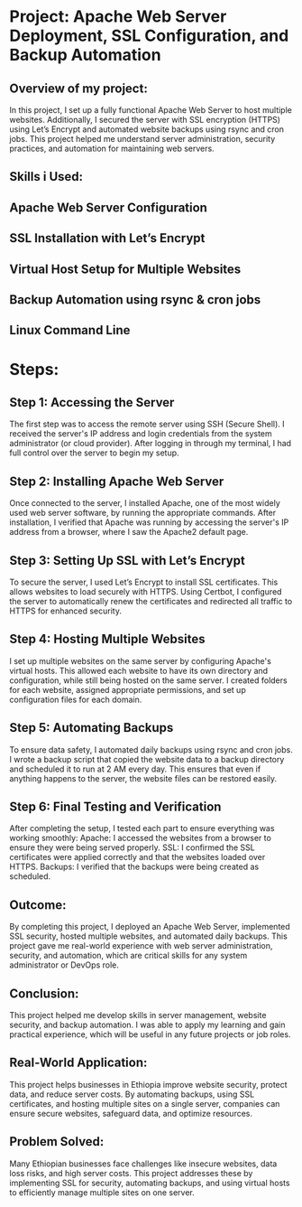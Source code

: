 # Project: Apache Web Server Deployment, SSL Configuration, and Backup Automation
## Overview of my project:
In this project, I set up a fully functional Apache Web Server to host multiple websites. Additionally, I secured the server with SSL encryption (HTTPS) using Let’s Encrypt and automated website backups using rsync and cron jobs. This project helped me understand server administration, security practices, and automation for maintaining web servers.
## Skills  i Used:
## Apache Web Server Configuration 
## SSL Installation with Let’s Encrypt
## Virtual Host Setup for Multiple Websites
## Backup Automation using rsync & cron jobs
## Linux Command Line
# Steps:
## Step 1: Accessing the Server
The first step was to access the remote server using SSH (Secure Shell). I received the server's IP address and login credentials from the system administrator (or cloud provider). After logging in through my terminal, I had full control over the server to begin my setup.

## Step 2: Installing Apache Web Server
Once connected to the server, I installed Apache, one of the most widely used web server software, by running the appropriate commands. After installation, I verified that Apache was running by accessing the server's IP address from a browser, where I saw the Apache2 default page.

## Step 3: Setting Up SSL with Let’s Encrypt
To secure the server, I used Let’s Encrypt to install SSL certificates. This allows websites to load securely with HTTPS. Using Certbot, I configured the server to automatically renew the certificates and redirected all traffic to HTTPS for enhanced security.

## Step 4: Hosting Multiple Websites
I set up multiple websites on the same server by configuring Apache's virtual hosts. This allowed each website to have its own directory and configuration, while still being hosted on the same server. I created folders for each website, assigned appropriate permissions, and set up configuration files for each domain.

## Step 5: Automating Backups
To ensure data safety, I automated daily backups using rsync and cron jobs. I wrote a backup script that copied the website data to a backup directory and scheduled it to run at 2 AM every day. This ensures that even if anything happens to the server, the website files can be restored easily.

## Step 6: Final Testing and Verification
After completing the setup, I tested each part to ensure everything was working smoothly:
Apache: I accessed the websites from a browser to ensure they were being served properly.
SSL: I confirmed the SSL certificates were applied correctly and that the websites loaded over HTTPS.
Backups: I verified that the backups were being created as scheduled.

## Outcome:
By completing this project, I deployed an Apache Web Server, implemented SSL security, hosted multiple websites, and automated daily backups. This project gave me real-world experience with web server administration, security, and automation, which are critical skills for any system administrator or DevOps role.

## Conclusion: 
This project helped me develop skills in server management, website security, and backup automation.
I was able to apply my learning and gain practical experience, which will be useful in any future projects or job roles.

## Real-World Application:
This project helps businesses in Ethiopia improve website security, protect data, and reduce server costs. By automating backups, using SSL certificates, and hosting multiple sites on a single server, companies can ensure secure websites, safeguard data, and optimize resources.

## Problem Solved:
Many Ethiopian businesses face challenges like insecure websites, data loss risks, and high server costs. This project addresses these by implementing SSL for security, automating backups, and using virtual hosts to efficiently manage multiple sites on one server.






